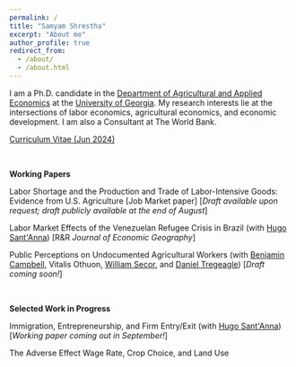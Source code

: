 ```yaml
---
permalink: /
title: "Samyam Shrestha"
excerpt: "About me"
author_profile: true
redirect_from: 
  - /about/
  - /about.html
---
```


I am a Ph.D. candidate in the [Department of Agricultural and Applied Economics](https://agecon.uga.edu/) at the [University of Georgia](https://uga.edu). My research interests lie at the intersections of labor economics, agricultural economics, and economic development. I am also a Consultant at The World Bank.

[Curriculum Vitae (Jun 2024)](https://shsamyam.github.io/files/CV_Jun_20.pdf)

<p>&nbsp;</p>

**Working Papers**

Labor Shortage and the Production and Trade of Labor-Intensive Goods: Evidence from U.S. Agriculture [Job Market paper] [_Draft available upon request; draft publicly available at the end of August_]

Labor Market Effects of the Venezuelan Refugee Crisis in Brazil (with [Hugo Sant'Anna](https://hsantanna.org/)) [R&R _Journal of Economic Geography_]

Public Perceptions on Undocumented Agricultural Workers (with [Benjamin Campbell](https://agecon.uga.edu/people/faculty/benjamin-campbell.html), Vitalis Othuon, [William Secor](https://agecon.uga.edu/people/faculty/will-secor.html), and [Daniel Tregeagle](https://www.danieltregeagle.com/)) [_Draft coming soon!_]

<p>&nbsp;</p>

**Selected Work in Progress**

Immigration, Entrepreneurship, and Firm Entry/Exit (with [Hugo Sant'Anna](https://hsantanna.org/)) [_Working paper coming out in September!_]

The Adverse Effect Wage Rate, Crop Choice, and Land Use
